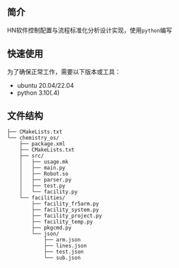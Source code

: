 ## 简介

HN软件控制配置与流程标准化分析设计实现，使用`python`编写

## 快速使用

为了确保正常工作，需要以下版本或工具：

+ ubuntu 20.04/22.04
+ python 3.10(.4)


## 文件结构
```shell
├── CMakeLists.txt
└── chemistry_os/
    ├── package.xml
    ├── CMakeLists.txt
    ├── src/
    │   ├── usage.mk
    │   ├── main.py
    │   ├── Robot.so
    │   ├── parser.py
    │   ├── test.py
    │   └── facility.py
    └── facilities/ 
        ├── facility_fr5arm.py
        ├── facility_system.py
        ├── facility_project.py
        ├── facility_temp.py
        ├── pkgcmd.py
        └── json/
            ├── arm.json
            ├── lines.json
            ├── test.json
            └── sub.json
```
